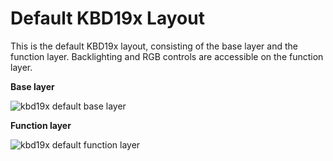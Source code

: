 # Default KBD19x Layout

This is the default KBD19x layout, consisting of the base layer and the function layer.  Backlighting and RGB controls are accessible on the function layer.

**Base layer**

![kbd19x default base layer](https://i.imgur.com/XhT980a.png)

**Function layer**

![kbd19x default function layer](https://i.imgur.com/3w3PXN2.png)


